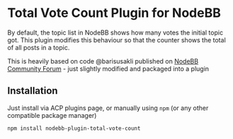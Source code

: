 # Total Vote Count Plugin for NodeBB

By default, the topic list in NodeBB shows how many votes the initial topic got.
This plugin modifies this behaviour so that the counter shows the total of all posts in a topic.

This is heavily based on code @barisusakli published on [NodeBB Community Forum](https://community.nodebb.org/topic/17179/total-vote-count-on-topic-list/3) - just slightly modified and packaged into a plugin

## Installation

Just install via ACP plugins page, or manually using `npm` (or any other compatible package manager)

```bash
npm install nodebb-plugin-total-vote-count
```
